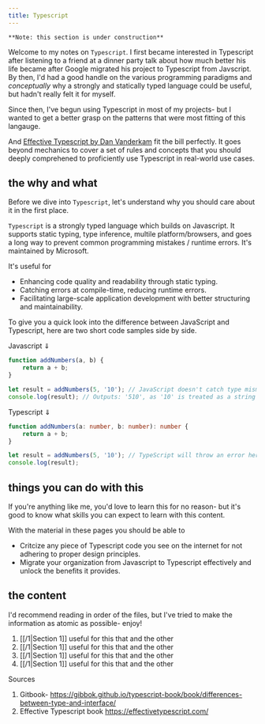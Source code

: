 ```yaml
---
title: Typescript
---
```

`**Note: this section is under construction**`


Welcome to my notes on `Typescript`. I first became interested in Typescript after listening to a friend at a dinner party talk about how much better his life became after Google migrated his project to Typescript from Javscript. By then, I'd had a good handle on the various programming paradigms and *conceptually* why a strongly and statically typed language could be useful, but hadn't really felt it for myself.

Since then, I've begun using Typescript in most of my projects- but I wanted to get a better grasp on the patterns that were most fitting of this langauge.

And [Effective Typescript by Dan Vanderkam](http://google.com) fit the bill perfectly. It goes beyond mechanics to cover a set of rules and concepts that you should deeply comprehened to proficiently use Typescript in real-world use cases.


## the why and what

Before we dive into `Typescript`, let's understand why you should care about it in the first place.

`Typescript` is a strongly typed language which builds on Javascript. It supports static typing, type inference, multile platform/browsers, and goes a long way to prevent common programming mistakes / runtime errors. It's maintained by Microsoft.


It's useful for 
- Enhancing code quality and readability through static typing.
- Catching errors at compile-time, reducing runtime errors.
- Facilitating large-scale application development with better structuring and maintainability.


To give you a quick look into the difference between JavaScript and Typescript, here are two short code samples side by side.

Javascript $\Downarrow$
```javascript
function addNumbers(a, b) {
    return a + b;
}

let result = addNumbers(5, '10'); // JavaScript doesn't catch type mismatch here
console.log(result); // Outputs: '510', as '10' is treated as a string
```

Typescript $\Downarrow$
```typescript
function addNumbers(a: number, b: number): number {
    return a + b;
}

let result = addNumbers(5, '10'); // TypeScript will throw an error here
console.log(result);
```

## things you can do with this

If you're anything like me, you'd love to learn this for no reason- but it's good to know what skills you can expect to learn with this content.

With the material in these pages you should be able to 
- Critcize any piece of Typescript code you see on the internet for not adhering to proper design principles.
- Migrate your organization from Javascript to Typescript effectively and unlock the benefits it provides.

## the content

I'd recommend reading in order of the files, but I've tried to make the information as atomic as possible- enjoy!

1. [[/1|Section 1]] useful for this that and the other
2. [[/1|Section 1]] useful for this that and the other
3. [[/1|Section 1]] useful for this that and the other
4. [[/1|Section 1]] useful for this that and the other


Sources
1. Gitbook- https://gibbok.github.io/typescript-book/book/differences-between-type-and-interface/
2. Effective Typescript book https://effectivetypescript.com/

